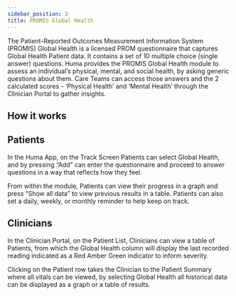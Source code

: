 ```yaml
---
sidebar_position: 3
title: PROMIS Global Health
---
```


The Patient-Reported Outcomes Measurement Information System (PROMIS) Global Health is a licensed PROM questionnaire that captures Global Health Patient data. It contains a set of 10 multiple choice (single answer) questions. Huma provides the PROMIS Global Health module to assess an individual’s physical, mental, and social health, by asking generic questions about them. Care Teams can access those answers and the 2 calculated scores - ‘Physical Health’ and ‘Mental Health’ through the Clinician Portal to gather insights.

## How it works

## Patients

In the Huma App, on the Track Screen Patients can select Global Health, and by pressing “Add” can enter the questionnaire and proceed to answer questions in a way that reflects how they feel.

<!-- ![PROMIS Global Health in Huma App](./assets/) -->

From within the module, Patients can view their progress in a graph and press “Show all data” to view previous results in a table. Patients can also set a daily, weekly, or monthly reminder to help keep on track.

## Clinicians

In the Clinician Portal, on the Patient List, Clinicians can view a table of Patients, from which the Global Health column will display the last recorded reading indicated as a Red Amber Green indicator to inform severity. 

<!-- ![Clinician view of gloabl health](./assets/) -->

Clicking on the Patient row takes the Clinician to the Patient Summary where all vitals can be viewed, by selecting Global Health all historical data can be displayed as a graph or a table of results.
